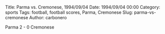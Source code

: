 Title: Parma vs. Cremonese, 1994/09/04
Date: 1994/09/04 00:00
Category: sports
Tags: football, football scores, Parma, Cremonese
Slug: parma-vs-cremonese
Author: carbonero


Parma 2 - 0 Cremonese
